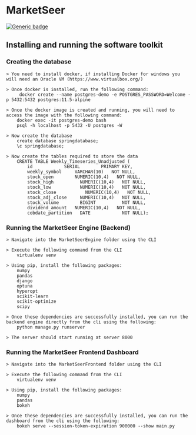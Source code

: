 # MarketSeer
[![Generic badge](https://img.shields.io/badge/Development-COMPLETE-<COLOR>.svg)](https://shields.io/) 

## Installing and running the software toolkit 

### Creating the database 
	> You need to install docker, if installing Docker for windows you will need an Oracle VM (https://www.virtualbox.org/)
	
	> Once docker is installed, run the following command: 
		 docker create --name postgres-demo -e POSTGRES_PASSWORD=Welcome -p 5432:5432 postgres:11.5-alpine
	
	> Once the docker image is created and running, you will need to access the image with the following command:
		docker exec -it postgres-demo bash 
		psql -h localhost -p 5432 -U postgres -W
	
	> Now create the database 
		create database springdatabase;
		\c springdatabase; 

	> Now create the tables required to store the data
		CREATE TABLE Weekly_Timeseries_Unadjusted (
			id			  SERIAL 		PRIMARY KEY, 
			weekly_symbol	  VARCHAR(10)	NOT NULL,
			stock_open		  NUMERIC(10,4)   NOT NULL,
			stock_high          NUMERIC(10,4)   NOT NULL,
			stock_low           NUMERIC(10,4)   NOT NULL,
			stock_close     	  NUMERIC(10,4)   NOT NULL,
			stock_adj_close     NUMERIC(10,4)   NOT NULL,
			stock_volume        BIGINT          NOT NULL,
			dividend_amount	  NUMERIC(10,4)   NOT NULL,
			cobdate_partition	DATE			NOT NULL);


### Running the MarketSeer Engine (Backend)
	> Navigate into the MarketSeerEngine folder using the CLI  
	
	> Execute the following command from the CLI 
		virtualenv venv 
	
	> Using pip, install the following packages:
		numpy 
		pandas 
		django
		optuna 
		hyperopt
		scikit-learn
		scikit-optimize
		scipy
	
	> Once these dependencies are successfully installed, you can run the backend engine directly from the cli using the following: 
		python manage.py runserver 

	> The server should start running at server 8000
		

### Running the MarketSeer Frontend Dashboard 
	> Navigate into the MarketSeerFrontend folder using the CLI

	> Execute the following command from the CLI 
		virtualenv venv 
	
	> Using pip, install the following packages:
		numpy 
		pandas 
		bokeh

	> Once these dependencies are successfully installed, you can run the dashboard from the cli using the following: 
		bokeh serve --session-token-expiration 900000 --show main.py
